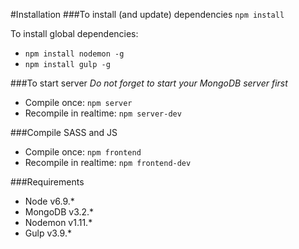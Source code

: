 #Installation
###To install (and update) dependencies
`npm install`

To install global dependencies:
* `npm install nodemon -g`
* `npm install gulp -g`

###To start server
_Do not forget to start your MongoDB server first_ 
* Compile once: `npm server`
* Recompile in realtime: `npm server-dev`

###Compile SASS and JS
* Compile once: `npm frontend`
* Recompile in realtime: `npm frontend-dev`

###Requirements
* Node v6.9.*
* MongoDB v3.2.*
* Nodemon v1.11.*
* Gulp v3.9.*